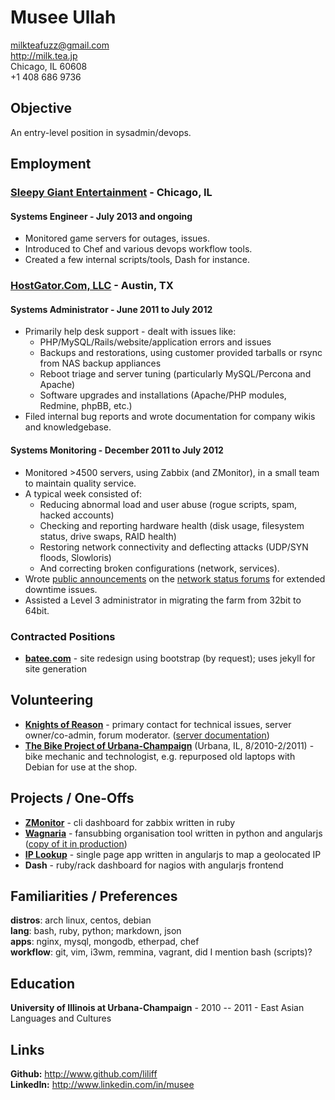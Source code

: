 # Musee Ullah

<milkteafuzz@gmail.com>  
<http://milk.tea.jp>  
Chicago, IL 60608  
+1 408 686 9736  

## Objective

An entry-level position in sysadmin/devops.

## Employment

### [Sleepy Giant Entertainment](http://sleepygiant.com) - Chicago, IL

#### Systems Engineer - July 2013 and ongoing

- Monitored game servers for outages, issues.  
- Introduced to Chef and various devops workflow tools.  
- Created a few internal scripts/tools, Dash for instance.  

### [HostGator.Com, LLC](http://hostgator.com) - Austin, TX

#### Systems Administrator - June 2011 to July 2012

* Primarily help desk support - dealt with issues like:
  - PHP/MySQL/Rails/website/application errors and issues  
  - Backups and restorations, using customer provided tarballs or rsync from NAS backup appliances  
  - Reboot triage and server tuning (particularly MySQL/Percona and Apache)  
  - Software upgrades and installations (Apache/PHP modules, Redmine, phpBB, etc.)  
* Filed internal bug reports and wrote documentation for company wikis and knowledgebase.

#### Systems Monitoring - December 2011 to July 2012

* Monitored >4500 servers, using Zabbix (and ZMonitor), in a small team to maintain quality service.  
* A typical week consisted of:  
  - Reducing abnormal load and user abuse (rogue scripts, spam, hacked accounts)  
  - Checking and reporting hardware health (disk usage, filesystem status, drive swaps, RAID health)  
  - Restoring network connectivity and deflecting attacks (UDP/SYN floods, Slowloris)  
  - And correcting broken configurations (network, services).  
* Wrote [public announcements](http://forums.hostgator.com/search.php?do=finduser&u=126179) 
on the [network status forums](http://forums.hostgator.com/network-status-f14.html) 
for extended downtime issues.  
* Assisted a Level 3 administrator in migrating the farm from 32bit to 64bit.

### Contracted Positions

* [**batee.com**](http://batee.com) - site redesign using bootstrap (by request); uses jekyll for site generation

## Volunteering

* [**Knights of Reason**](http://knightsofreason.net) - primary contact for technical issues, server owner/co-admin, forum moderator. ([server documentation](https://wiki.milkteafuzz.com))  
* [**The Bike Project of Urbana-Champaign**](http://thebikeproject.org) (Urbana, IL, 8/2010-2/2011) - bike mechanic and technologist, e.g. repurposed old laptops with Debian for use at the shop.  

## Projects / One-Offs

* [**ZMonitor**](https://github.com/liliff/zmonitor) - cli dashboard for zabbix written in ruby  
* [**Wagnaria**](https://github.com/liliff/wagnaria) - fansubbing organisation tool written in python and angularjs ([copy of it in production](https://c.milkteafuzz.com/index.html))  
* [**IP Lookup**](http://ip.milk.tea.jp) - single page app written in angularjs to map a geolocated IP  
* **Dash** - ruby/rack dashboard for nagios with angularjs frontend  

## Familiarities / Preferences

**distros**: arch linux, centos, debian  
**lang**: bash, ruby, python; markdown, json  
**apps**: nginx, mysql, mongodb, etherpad, chef  
**workflow**: git, vim, i3wm, remmina, vagrant, did I mention bash (scripts)?  

## Education

**University of Illinois at Urbana-Champaign** - 2010 -- 2011 - East Asian Languages and Cultures

## Links

**Github:** <http://www.github.com/liliff>  
**LinkedIn:** <http://www.linkedin.com/in/musee>
